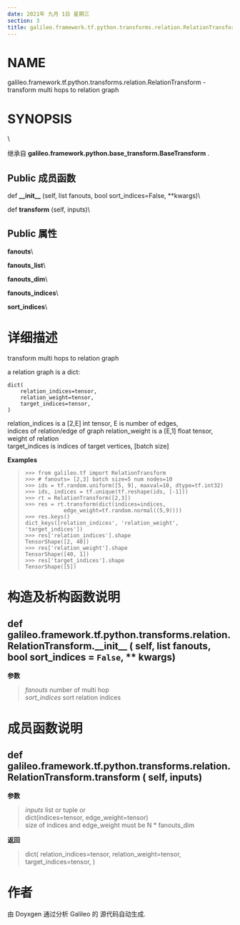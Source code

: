 ```yaml
---
date: 2021年 九月 1日 星期三
section: 3
title: galileo.framework.tf.python.transforms.relation.RelationTransform
---
```


# NAME

galileo.framework.tf.python.transforms.relation.RelationTransform -
transform multi hops to relation graph

# SYNOPSIS

\

继承自 **galileo.framework.python.base_transform.BaseTransform** .

## Public 成员函数

def **\_\_init\_\_** (self, list fanouts, bool sort_indices=False,
\*\*kwargs)\

def **transform** (self, inputs)\

## Public 属性

**fanouts**\

**fanouts_list**\

**fanouts_dim**\

**fanouts_indices**\

**sort_indices**\

# 详细描述

transform multi hops to relation graph

a relation graph is a dict:

    dict(
        relation_indices=tensor,
        relation_weight=tensor,
        target_indices=tensor,
    )

relation_indices is a \[2,E\] int tensor, E is number of edges,\
indices of relation/edge of graph relation_weight is a \[E,1\] float
tensor, weight of relation\
target_indices is indices of target vertices, \[batch size\]

**Examples**

>     >>> from galileo.tf import RelationTransform
>     >>> # fanouts= [2,3] batch size=5 num nodes=10
>     >>> ids = tf.random.uniform([5, 9], maxval=10, dtype=tf.int32)
>     >>> ids, indices = tf.unique(tf.reshape(ids, [-1]))
>     >>> rt = RelationTransform([2,3])
>     >>> res = rt.transform(dict(indices=indices,
>                 edge_weight=tf.random.normal((5,9))))
>     >>> res.keys()
>     dict_keys([relation_indices', 'relation_weight', 'target_indices'])
>     >>> res['relation_indices'].shape
>     TensorShape([2, 40])
>     >>> res['relation_weight'].shape
>     TensorShape([40, 1])
>     >>> res['target_indices'].shape
>     TensorShape([5])

# 构造及析构函数说明

## def galileo.framework.tf.python.transforms.relation.RelationTransform.\_\_init\_\_ ( self, list fanouts, bool sort_indices = `False`, \*\* kwargs)

**参数**

> *fanouts* number of multi hop\
> *sort_indices* sort relation indices

# 成员函数说明

## def galileo.framework.tf.python.transforms.relation.RelationTransform.transform ( self, inputs)

**参数**

> *inputs* list or tuple or\
> dict(indices=tensor, edge_weight=tensor)\
> size of indices and edge_weight must be N \* fanouts_dim

**返回**

> dict( relation_indices=tensor, relation_weight=tensor,
> target_indices=tensor, )

# 作者

由 Doyxgen 通过分析 Galileo 的 源代码自动生成.
